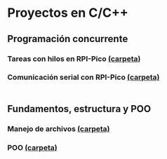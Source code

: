 # Proyectos en C/C++
## Programación concurrente 
### Tareas con hilos en RPI-Pico [(carpeta)](https://github.com/Luis-Pedroza/Cpp/tree/main/Hilos_RPI-Pico)
### Comunicación serial con RPI-Pico [(carpeta)](https://github.com/Luis-Pedroza/Cpp/tree/main/Hilos_RPI-Pico)<br><br>
## Fundamentos, estructura y POO
### Manejo de archivos [(carpeta)](https://github.com/Luis-Pedroza/Cpp/tree/main/ManejoArchivos)
### POO [(carpeta)](https://github.com/Luis-Pedroza/Cpp/tree/main/POO)

